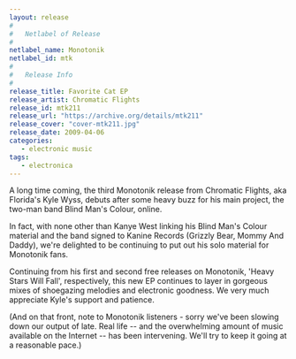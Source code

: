 ```yaml
---
layout: release
#
#   Netlabel of Release
#
netlabel_name: Monotonik
netlabel_id: mtk
#
#   Release Info
#
release_title: Favorite Cat EP
release_artist: Chromatic Flights
release_id: mtk211
release_url: "https://archive.org/details/mtk211"
release_cover: "cover-mtk211.jpg"
release_date: 2009-04-06
categories:
   - electronic music
tags:
   - electronica
---
```

A long time coming, the third Monotonik release from Chromatic Flights, aka Florida's Kyle Wyss, debuts after some heavy buzz for his main project, the two-man band Blind Man's Colour, online.

In fact, with none other than Kanye West linking his Blind Man's Colour material and the band signed to Kanine Records (Grizzly Bear, Mommy And Daddy), we're delighted to be continuing to put out his solo material for Monotonik fans.

Continuing from his first and second free releases on Monotonik, 'Heavy Stars Will Fall', respectively, this new EP continues to layer in gorgeous mixes of shoegazing melodies and electronic goodness. We very much appreciate Kyle's support and patience.

(And on that front, note to Monotonik listeners - sorry we've been slowing down our output of late. Real life -- and the overwhelming amount of music available on the Internet -- has been intervening. We'll try to keep it going at a reasonable pace.)